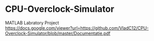# CPU-Overclock-Simulator
MATLAB Labratory Project
<br>
https://docs.google.com/viewer?url=https://github.com/VladC12/CPU-Overclock-Simulator/blob/master/Documentatie.pdf
